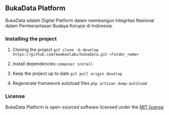 ## BukaData Platform

BukaData adalah Digital Platform dalam membangun Integritas Nasional dalam Pemberantasan Budaya Korupsi di Indonesia.

### Installing the project
1. Cloning the project
`git clone -b develop https://github.com/ewakoolabs/bukadata.git <folder_name>`

2. Install dependencies
`composer install`

3. Keep the project up to date
`git pull origin develop`

4. Regenerate framework autoload files
`php artisan dump-autoload`

### License

BukaData Platform is open-sourced software licensed under the [MIT license](http://opensource.org/licenses/MIT)
